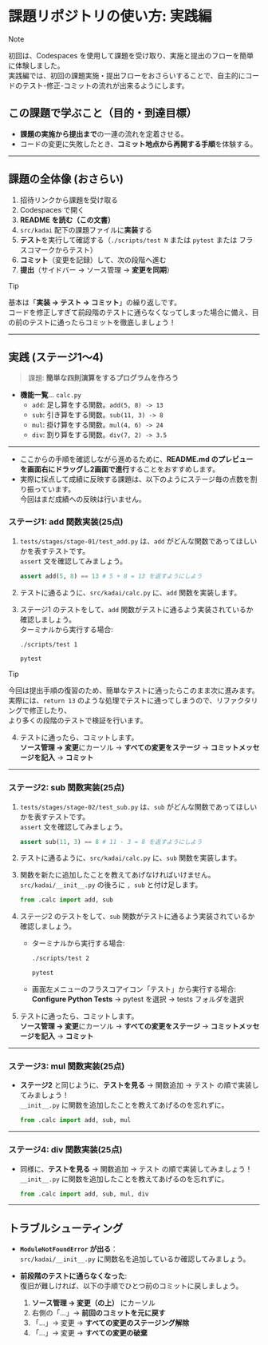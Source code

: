 # 課題リポジトリの使い方: 実践編

> [!NOTE]  
> 初回は、Codespaces を使用して課題を受け取り、実施と提出のフローを簡単に体験しました。  
> 実践編では、初回の課題実施・提出フローをおさらいすることで、自主的にコードのテスト-修正-コミットの流れが出来るようにします。

## この課題で学ぶこと（目的・到達目標）
- **課題の実施から提出まで**の一連の流れを定着させる。
- コードの変更に失敗したとき、**コミット地点から再開する手順**を体験する。

---

## 課題の全体像 (おさらい)
1. 招待リンクから課題を受け取る
2. Codespaces で開く
3. **README を読む（この文書）**
4. `src/kadai` 配下の課題ファイルに**実装**する
5. **テスト**を実行して確認する（`./scripts/test N` または `pytest` または フラスコマークからテスト）
6. **コミット**（変更を記録）して、次の段階へ進む
7. **提出**（サイドバー → ソース管理 → **変更を同期**）

> [!TIP]  
> 基本は「**実装 → テスト → コミット**」の繰り返しです。  
> コードを修正しすぎて前段階のテストに通らなくなってしまった場合に備え、目の前のテストに通ったらコミットを徹底しましょう！

---

## 実践 (ステージ1～4)
> 課題: **簡単な四則演算をするプログラムを作ろう**

-  **機能一覧**... `calc.py`
    * `add`: 足し算をする関数。`add(5, 8) -> 13`
    * `sub`: 引き算をする関数。`sub(11, 3) -> 8`
    * `mul`: 掛け算をする関数。`mul(4, 6) -> 24`
    * `div`: 割り算をする関数。`div(7, 2) -> 3.5`　

---

- ここからの手順を確認しながら進めるために、**README.md のプレビューを画面右にドラッグし2画面で進行**することをおすすめします。
- 実際に採点して成績に反映する課題は、以下のようにステージ毎の点数を割り振っています。  
  今回はまだ成績への反映は行いません。

### **ステージ1**: add 関数実装(25点)
1. `tests/stages/stage-01/test_add.py` は、`add` がどんな関数であってほしいかを表すテストです。  
   `assert` 文を確認してみましょう。
   ```python
   assert add(5, 8) == 13 # 5 + 8 = 13 を返すようにしよう
   ```

2. テストに通るように、`src/kadai/calc.py` に、`add` 関数を実装します。
3. ステージ1 のテストをして、`add` 関数がテストに通るよう実装されているか確認しましょう。  
   ターミナルから実行する場合:
   ```bash
   ./scripts/test 1
   ```
   ```bash
   pytest
   ```

> [!TIP]  
> 今回は提出手順の復習のため、簡単なテストに通ったらこのまま次に進みます。  
> 実際には、`return 13` のような処理でテストに通ってしまうので、リファクタリングで修正したり、  
> より多くの段階のテストで検証を行います。

4. テストに通ったら、コミットします。  
   **ソース管理 → 変更**にカーソル → **すべての変更をステージ** → **コミットメッセージを記入** → **コミット**

---

### **ステージ2**: sub 関数実装(25点)
1. `tests/stages/stage-02/test_sub.py` は、`sub` がどんな関数であってほしいかを表すテストです。  
   `assert` 文を確認してみましょう。
   ```python
   assert sub(11, 3) == 8 # 11 - 3 = 8 を返すようにしよう
   ```

2. テストに通るように、`src/kadai/calc.py` に、`sub` 関数を実装します。
3. 関数を新たに追加したことを教えてあげなければいけません。`src/kadai/__init__.py` の後ろに `, sub` と付け足します。

   ```python
   from .calc import add, sub
   ```

4. ステージ2 のテストをして、`sub` 関数がテストに通るよう実装されているか確認しましょう。  
   - ターミナルから実行する場合:
     ```bash
     ./scripts/test 2
     ```
     ```bash
     pytest
     ```

   - 画面左メニューのフラスコアイコン「テスト」から実行する場合:  
     **Configure Python Tests** → pytest を選択 → tests フォルダを選択

5. テストに通ったら、コミットします。  
   **ソース管理 → 変更**にカーソル → **すべての変更をステージ** → **コミットメッセージを記入** → **コミット**

---

### **ステージ3**: mul 関数実装(25点)
- **ステージ2** と同じように、**テストを見る** → 関数追加 → テスト の順で実装してみましょう！  
  `__init__.py` に関数を追加したことを教えてあげるのを忘れずに。

   ```python
   from .calc import add, sub, mul
   ```

---

### **ステージ4**: div 関数実装(25点)

- 同様に、**テストを見る** → 関数追加 → テスト の順で実装してみましょう！  
  `__init__.py` に関数を追加したことを教えてあげるのを忘れずに。

   ```python
   from .calc import add, sub, mul, div
   ```

---

## トラブルシューティング

- **`ModuleNotFoundError` が出る**：  
  `src/kadai/__init__.py` に関数名を追加しているか確認してみましょう。

- **前段階のテストに通らなくなった**:  
  復旧が難しければ、以下の手順でひとつ前のコミットに戻しましょう。

  1) **ソース管理 → 変更（の上）** にカーソル  
  2) 右側の「…」→ **前回のコミットを元に戻す**  
  3) 「…」→ 変更 → **すべての変更のステージング解除**  
  4) 「…」→ 変更 → **すべての変更の破棄**